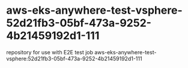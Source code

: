# aws-eks-anywhere-test-vsphere-52d21fb3-05bf-473a-9252-4b21459192d1-111
repository for use with E2E test job aws-eks-anywhere-test-vsphere:52d21fb3-05bf-473a-9252-4b21459192d1-111
